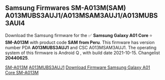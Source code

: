 <h2>Samsung Firmwares SM-A013M(SAM) A013MUBS3AUJ1/A013MSAM3AUJ1/A013MUBS3AUI4</h2>
Download the Samsung firmware for the ✅ <strong>Samsung Galaxy A01 Core </strong> ⭐ <strong>SM-A013M</strong> with product code <strong>SAM</strong> <strong> from Peru</strong>. This firmware has version number PDA <strong>A013MUBS3AUJ1</strong> and CSC A013MSAM3AUJ1. The operating system of this firmware is Android Q , with build date 2021-10-15. Changelist <strong>20440625</strong>.


[SM-A013M](https://samfirm.shop/samsung/model/SM-A013M)
[A013MUBS3AUJ1](https://samfirm.shop/samsung/pda/A013MUBS3AUJ1)
[Download Firmware Samsung Galaxy A01 Core SM-A013M](https://samfirm.shop/samsung/firmware/465400)
